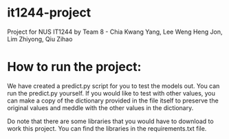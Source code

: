 # it1244-project
 Project for NUS IT1244 by Team 8 - Chia Kwang Yang, Lee Weng Heng Jon,  Lim Zhiyong, Qiu Zihao 

# How to run the project:
We have created a predict.py script for you to test the models out.
You can run the predict.py yourself.
If you would like to test with other values, you can make a copy of the dictionary provided in the file itself to preserve the original values and meddle with the other values in the dictionary. 

Do note that there are some libraries that you would have to download to work this project.
You can find the libraries in the requirements.txt file.